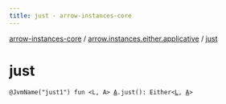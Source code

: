 ```yaml
---
title: just - arrow-instances-core
---
```


[arrow-instances-core](../index.html) / [arrow.instances.either.applicative](index.html) / [just](./just.html)

# just

`@JvmName("just1") fun <L, A> `[`A`](just.html#A)`.just(): Either<`[`L`](just.html#L)`, `[`A`](just.html#A)`>`